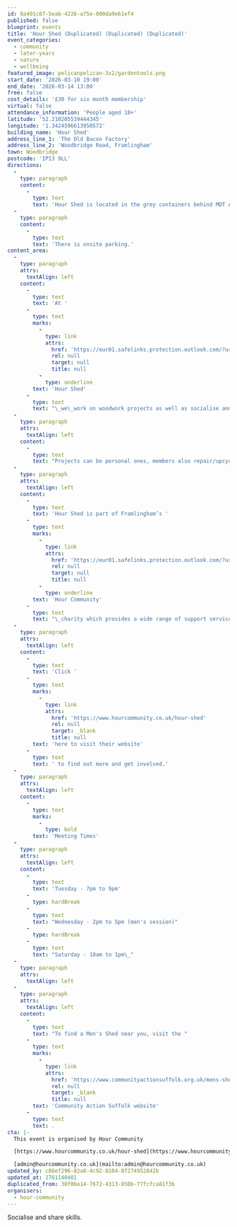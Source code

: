 ```yaml
---
id: 0a401c87-5eab-4226-a75e-000da9e61ef4
published: false
blueprint: events
title: 'Hour Shed (Duplicated) (Duplicated) (Duplicated)'
event_categories:
  - community
  - later-years
  - nature
  - wellbeing
featured_image: pelicanpelican-3x2/gardentools.png
start_date: '2026-03-10 19:00'
end_date: '2026-03-14 13:00'
free: false
cost_details: '£30 for six month membership'
virtual: false
attendance_information: 'People aged 18+'
latitude: '52.210205539444345'
longitude: '1.3424596613950572'
building_name: 'Hour Shed'
address_line_1: 'The Old Bacon Factory'
address_line_2: 'Woodbridge Road, Framlingham'
town: Woodbridge
postcode: 'IP13 9LL'
directions:
  -
    type: paragraph
    content:
      -
        type: text
        text: 'Hour Shed is located in the grey containers behind MDT Agricultural & Engineering Specialists. What3Words: ///pops.spare.guesswork'
  -
    type: paragraph
    content:
      -
        type: text
        text: 'There is onsite parking.'
content_area:
  -
    type: paragraph
    attrs:
      textAlign: left
    content:
      -
        type: text
        text: 'At '
      -
        type: text
        marks:
          -
            type: link
            attrs:
              href: 'https://eur01.safelinks.protection.outlook.com/?url=https%3A%2F%2Fwww.hourcommunity.co.uk%2Fhour-shed&data=05%7C02%7CEleanor.Root%40suffolklibraries.co.uk%7C5a4d0cf1f29447bc98fd08dd5e6e9edf%7Cba2d8c75b97144788560022993cfef27%7C0%7C0%7C638770551411639399%7CUnknown%7CTWFpbGZsb3d8eyJFbXB0eU1hcGkiOnRydWUsIlYiOiIwLjAuMDAwMCIsIlAiOiJXaW4zMiIsIkFOIjoiTWFpbCIsIldUIjoyfQ%3D%3D%7C0%7C%7C%7C&sdata=kip2lzcMHmIXeDfZ1%2B84%2FPer21Ht%2BG81wrQi259wmB0%3D&reserved=0'
              rel: null
              target: null
              title: null
          -
            type: underline
        text: 'Hour Shed'
      -
        type: text
        text: "\_we\_work on woodwork projects as well as socialise and share skills.\_\_It's a comprehensively equipped workshop with hand and floor mounted power tools and a coffee/social area.\_\_"
  -
    type: paragraph
    attrs:
      textAlign: left
    content:
      -
        type: text
        text: "Projects can be personal ones, members also repair/upcycle furniture from the Furniture Project, which helps people who need furniture at very modest prices).\_ "
  -
    type: paragraph
    attrs:
      textAlign: left
    content:
      -
        type: text
        text: 'Hour Shed is part of Framlingham’s '
      -
        type: text
        marks:
          -
            type: link
            attrs:
              href: 'https://eur01.safelinks.protection.outlook.com/?url=https%3A%2F%2Fwww.hourcommunity.co.uk%2Findex&data=05%7C02%7CEleanor.Root%40suffolklibraries.co.uk%7C5a4d0cf1f29447bc98fd08dd5e6e9edf%7Cba2d8c75b97144788560022993cfef27%7C0%7C0%7C638770551411659733%7CUnknown%7CTWFpbGZsb3d8eyJFbXB0eU1hcGkiOnRydWUsIlYiOiIwLjAuMDAwMCIsIlAiOiJXaW4zMiIsIkFOIjoiTWFpbCIsIldUIjoyfQ%3D%3D%7C0%7C%7C%7C&sdata=L%2FxEBGyLyhDyDTDQ6zpD98vNuVofuY26eZ7Lx8EzBuI%3D&reserved=0'
              rel: null
              target: null
              title: null
          -
            type: underline
        text: 'Hour Community'
      -
        type: text
        text: "\_charity which provides a wide range of support services for Framlingham and adjacent communities"
  -
    type: paragraph
    attrs:
      textAlign: left
    content:
      -
        type: text
        text: 'Click '
      -
        type: text
        marks:
          -
            type: link
            attrs:
              href: 'https://www.hourcommunity.co.uk/hour-shed'
              rel: null
              target: _blank
              title: null
        text: 'here to visit their website'
      -
        type: text
        text: ' to find out more and get involved.'
  -
    type: paragraph
    attrs:
      textAlign: left
    content:
      -
        type: text
        marks:
          -
            type: bold
        text: 'Meeting Times'
  -
    type: paragraph
    attrs:
      textAlign: left
    content:
      -
        type: text
        text: 'Tuesday - 7pm to 9pm'
      -
        type: hardBreak
      -
        type: text
        text: "Wednesday - 2pm to 5pm (men's session)"
      -
        type: hardBreak
      -
        type: text
        text: "Saturday - 10am to 1pm\_"
  -
    type: paragraph
    attrs:
      textAlign: left
  -
    type: paragraph
    attrs:
      textAlign: left
    content:
      -
        type: text
        text: "To find a Men's Shed near you, visit the "
      -
        type: text
        marks:
          -
            type: link
            attrs:
              href: 'https://www.communityactionsuffolk.org.uk/mens-sheds/map/'
              rel: null
              target: _blank
              title: null
        text: 'Community Action Suffolk website'
      -
        type: text
        text: .
cta: |-
  This event is organised by Hour Community

  [https://www.hourcommunity.co.uk/hour-shed](https://www.hourcommunity.co.uk/hour-shed)

  [admin@hourcommunity.co.uk](mailto:admin@hourcommunity.co.uk)
updated_by: c86ef296-82a8-4c92-8104-8f274952842b
updated_at: 1761140401
duplicated_from: 30f06e14-7672-4313-850b-77fcfca81f3b
organisers:
  - hour-community
---
```

Socialise and share skills.